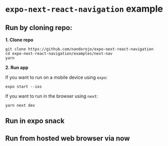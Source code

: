 # `expo-next-react-navigation` example

## Run by cloning repo:

**1. Clone repo**

```es6
git clone https://github.com/nandorojo/expo-next-react-navigation
cd expo-next-react-navigation/examples/next-nav
yarn
```

**2. Run app**

If you want to run on a mobile device using `expo`:

```es6
expo start --ios
```

If you want to run in the browser using `next`:

```es6
yarn next dev
```

## Run in expo snack

## Run from hosted web browser via now
